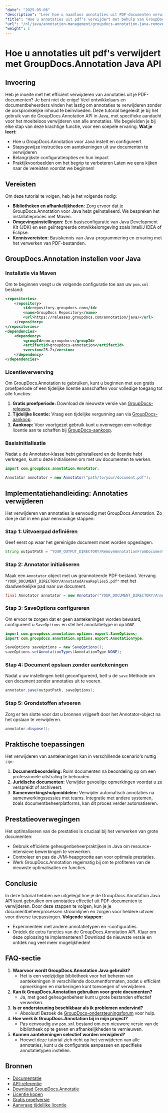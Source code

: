```yaml
---
"date": "2025-05-06"
"description": "Leer hoe u naadloos annotaties uit PDF-documenten verwijdert met de GroupDocs.Annotation API in Java. Volg onze stapsgewijze handleiding voor efficiënt documentbeheer."
"title": "Hoe u annotaties uit pdf's verwijdert met behulp van GroupDocs.Annotation Java API"
"url": "/nl/java/annotation-management/groupdocs-annotation-java-remove-pdf-annotations/"
"weight": 1
---
```


# Hoe u annotaties uit pdf's verwijdert met GroupDocs.Annotation Java API
## Invoering
Heb je moeite met het efficiënt verwijderen van annotaties uit je PDF-documenten? Je bent niet de enige! Veel ontwikkelaars en documentbeheerders vinden het lastig om annotaties te verwijderen zonder de oorspronkelijke inhoud te beïnvloeden. Deze tutorial begeleidt je bij het gebruik van de GroupDocs.Annotation API in Java, met specifieke aandacht voor het moeiteloos verwijderen van alle annotaties. We begeleiden je bij elke stap van deze krachtige functie, voor een soepele ervaring.
**Wat je leert:**
- Hoe u GroupDocs.Annotation voor Java instelt en configureert
- Stapsgewijze instructies om aantekeningen uit uw documenten te verwijderen
- Belangrijkste configuratieopties en hun impact
- Praktijkvoorbeelden om het begrip te verbeteren
Laten we eens kijken naar de vereisten voordat we beginnen!
## Vereisten
Om deze tutorial te volgen, heb je het volgende nodig:
- **Bibliotheken en afhankelijkheden:** Zorg ervoor dat je GroupDocs.Annotation voor Java hebt geïnstalleerd. We bespreken het installatieproces met Maven.
- **Omgevingsinstellingen:** Een basisconfiguratie van Java Development Kit (JDK) en een geïntegreerde ontwikkelomgeving zoals IntelliJ IDEA of Eclipse.
- **Kennisvereisten:** Basiskennis van Java-programmering en ervaring met het verwerken van PDF-bestanden.
## GroupDocs.Annotation instellen voor Java
### Installatie via Maven
Om te beginnen voegt u de volgende configuratie toe aan uw `pom.xml` bestand:
```xml
<repositories>
    <repository>
        <id>repository.groupdocs.com</id>
        <name>GroupDocs Repository</name>
        <url>https://releases.groupdocs.com/annotation/java/</url>
    </repository>
</repositories>
<dependencies>
    <dependency>
        <groupId>com.groupdocs</groupId>
        <artifactId>groupdocs-annotation</artifactId>
        <version>25.2</version>
    </dependency>
</dependencies>
```
### Licentieverwerving
Om GroupDocs.Annotation te gebruiken, kunt u beginnen met een gratis proefperiode of een tijdelijke licentie aanschaffen voor volledige toegang tot alle functies:
1. **Gratis proefperiode:** Download de nieuwste versie van [GroupDocs-releases](https://releases.groupdocs.com/annotation/java/).
2. **Tijdelijke licentie:** Vraag een tijdelijke vergunning aan via [GroupDocs-aankoop](https://purchase.groupdocs.com/temporary-license/).
3. **Aankoop:** Voor voortgezet gebruik kunt u overwegen een volledige licentie aan te schaffen bij [GroupDocs-aankoop](https://purchase.groupdocs.com/buy).
### Basisinitialisatie
Nadat u de Annotator-klasse hebt geïnstalleerd en de licentie hebt verkregen, kunt u deze initialiseren om met uw documenten te werken.
```java
import com.groupdocs.annotation.Annotator;

Annotator annotator = new Annotator("path/to/your/document.pdf");
```
## Implementatiehandleiding: Annotaties verwijderen
Het verwijderen van annotaties is eenvoudig met GroupDocs.Annotation. Zo doe je dat in een paar eenvoudige stappen:
### Stap 1: Uitvoerpad definiëren
Geef eerst op waar het gereinigde document moet worden opgeslagen.
```java
String outputPath = "YOUR_OUTPUT_DIRECTORY/RemoveAnnotationFromDocument.pdf"; // Update met je pad
```
### Stap 2: Annotator initialiseren
Maak een `Annotator` object met uw geannoteerde PDF-bestand. Vervang `"YOUR_DOCUMENT_DIRECTORY/AnnotatedAreaReplies5.pdf"` met het daadwerkelijke pad naar uw document.
```java
final Annotator annotator = new Annotator("YOUR_DOCUMENT_DIRECTORY/AnnotatedAreaReplies5.pdf");
```
### Stap 3: SaveOptions configureren
Om ervoor te zorgen dat er geen aantekeningen worden bewaard, configureert u `SaveOptions` en stel het annotatietype in op `NONE`.
```java
import com.groupdocs.annotation.options.export.SaveOptions;
import com.groupdocs.annotation.options.export.AnnotationType;

SaveOptions saveOptions = new SaveOptions();
saveOptions.setAnnotationTypes(AnnotationType.NONE);
```
### Stap 4: Document opslaan zonder aantekeningen
Nadat u uw instellingen hebt geconfigureerd, belt u de `save` Methode om een document zonder annotaties uit te voeren.
```java
annotator.save(outputPath, saveOptions);
```
### Stap 5: Grondstoffen afvoeren
Zorg er ten slotte voor dat u bronnen vrijgeeft door het Annotator-object na het opslaan te verwijderen.
```java
annotator.dispose();
```
## Praktische toepassingen
Het verwijderen van aantekeningen kan in verschillende scenario's nuttig zijn:
1. **Documentbeoordeling:** Ruim documenten na beoordeling op om een professionele uitstraling te behouden.
2. **Juridische documenten:** Verwijder gevoelige opmerkingen voordat u ze verspreidt of archiveert.
3. **Samenwerkingshulpmiddelen:** Verwijder automatisch annotaties na samenwerkingssessies met teams.
Integratie met andere systemen, zoals documentbeheerplatforms, kan dit proces verder automatiseren.
## Prestatieoverwegingen
Het optimaliseren van de prestaties is cruciaal bij het verwerken van grote documenten:
- Gebruik efficiënte geheugenbeheerpraktijken in Java om resource-intensieve bewerkingen te verwerken.
- Controleer en pas de JVM-heapgrootte aan voor optimale prestaties.
- Werk GroupDocs.Annotation regelmatig bij om te profiteren van de nieuwste optimalisaties en functies.
## Conclusie
In deze tutorial hebben we uitgelegd hoe je de GroupDocs.Annotation Java API kunt gebruiken om annotaties effectief uit PDF-documenten te verwijderen. Door deze stappen te volgen, kun je je documentbeheerprocessen stroomlijnen en zorgen voor heldere uitvoer voor diverse toepassingen.
**Volgende stappen:**
- Experimenteer met andere annotatietypen en -configuraties.
- Ontdek de extra functies van de GroupDocs.Annotation API.
Klaar om deze oplossing te implementeren? Download de nieuwste versie en ontdek nog veel meer mogelijkheden!
## FAQ-sectie
1. **Waarvoor wordt GroupDocs.Annotation Java gebruikt?**
   - Het is een veelzijdige bibliotheek voor het beheren van aantekeningen in verschillende documentformaten, zodat u efficiënt opmerkingen en markeringen kunt toevoegen of verwijderen.
2. **Kan ik GroupDocs.Annotation gebruiken voor grote documenten?**
   - Ja, met goed geheugenbeheer kunt u grote bestanden effectief verwerken.
3. **Is er ondersteuning beschikbaar als ik problemen ondervind?**
   - Absoluut! Bezoek de [GroupDocs-ondersteuningsforum](https://forum.groupdocs.com/c/annotation/) voor hulp.
4. **Hoe werk ik GroupDocs.Annotation bij in mijn project?**
   - Pas eenvoudig uw `pom.xml` bestand om een nieuwere versie van de bibliotheek op te geven en afhankelijkheden te vernieuwen.
5. **Kunnen aantekeningen selectief worden verwijderd?**
   - Hoewel deze tutorial zich richt op het verwijderen van alle annotaties, kunt u de configuratie aanpassen en specifieke annotatietypen instellen.
## Bronnen
- [Documentatie](https://docs.groupdocs.com/annotation/java/)
- [API-referentie](https://reference.groupdocs.com/annotation/java/)
- [Download GroupDocs.Annotatie](https://releases.groupdocs.com/annotation/java/)
- [Licentie kopen](https://purchase.groupdocs.com/buy)
- [Gratis proefversie](https://releases.groupdocs.com/annotation/java/)
- [Aanvraag tijdelijke licentie](https://purchase.groupdocs.com/temporary-license/)